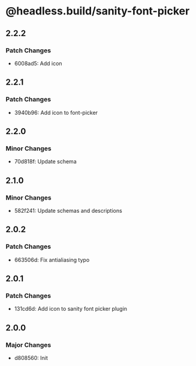 # @headless.build/sanity-font-picker

## 2.2.2

### Patch Changes

- 6008ad5: Add icon

## 2.2.1

### Patch Changes

- 3940b96: Add icon to font-picker

## 2.2.0

### Minor Changes

- 70d818f: Update schema

## 2.1.0

### Minor Changes

- 582f241: Update schemas and descriptions

## 2.0.2

### Patch Changes

- 663506d: Fix antialiasing typo

## 2.0.1

### Patch Changes

- 131cd6d: Add icon to sanity font picker plugin

## 2.0.0

### Major Changes

- d808560: Init
